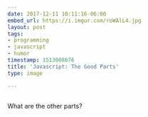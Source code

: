 ```yaml
---
date: 2017-12-11 10:11:16-06:00
embed_url: https://i.imgur.com/roWAlL4.jpg
layout: post
tags:
- programming
- javascript
- humor
timestamp: 1513008676
title: 'Javascript: The Good Parts'
type: image

---
```

<img src="https://i.imgur.com/roWAlL4.jpg" alt="" />

What are the other parts?